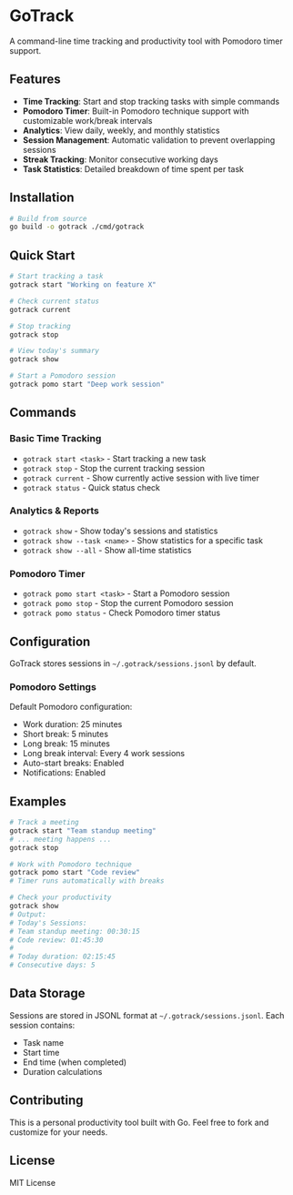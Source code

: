 # GoTrack

A command-line time tracking and productivity tool with Pomodoro timer support.

## Features

- **Time Tracking**: Start and stop tracking tasks with simple commands
- **Pomodoro Timer**: Built-in Pomodoro technique support with customizable work/break intervals
- **Analytics**: View daily, weekly, and monthly statistics
- **Session Management**: Automatic validation to prevent overlapping sessions
- **Streak Tracking**: Monitor consecutive working days
- **Task Statistics**: Detailed breakdown of time spent per task

## Installation

```bash
# Build from source
go build -o gotrack ./cmd/gotrack
```

## Quick Start

```bash
# Start tracking a task
gotrack start "Working on feature X"

# Check current status
gotrack current

# Stop tracking
gotrack stop

# View today's summary
gotrack show

# Start a Pomodoro session
gotrack pomo start "Deep work session"
```

## Commands

### Basic Time Tracking

- `gotrack start <task>` - Start tracking a new task
- `gotrack stop` - Stop the current tracking session
- `gotrack current` - Show currently active session with live timer
- `gotrack status` - Quick status check

### Analytics & Reports

- `gotrack show` - Show today's sessions and statistics
- `gotrack show --task <name>` - Show statistics for a specific task
- `gotrack show --all` - Show all-time statistics

### Pomodoro Timer

- `gotrack pomo start <task>` - Start a Pomodoro session
- `gotrack pomo stop` - Stop the current Pomodoro session
- `gotrack pomo status` - Check Pomodoro timer status

## Configuration

GoTrack stores sessions in `~/.gotrack/sessions.jsonl` by default.

### Pomodoro Settings

Default Pomodoro configuration:
- Work duration: 25 minutes
- Short break: 5 minutes
- Long break: 15 minutes
- Long break interval: Every 4 work sessions
- Auto-start breaks: Enabled
- Notifications: Enabled

## Examples

```bash
# Track a meeting
gotrack start "Team standup meeting"
# ... meeting happens ...
gotrack stop

# Work with Pomodoro technique
gotrack pomo start "Code review"
# Timer runs automatically with breaks

# Check your productivity
gotrack show
# Output:
# Today's Sessions:
# Team standup meeting: 00:30:15
# Code review: 01:45:30
# 
# Today duration: 02:15:45
# Consecutive days: 5
```

## Data Storage

Sessions are stored in JSONL format at `~/.gotrack/sessions.jsonl`. Each session contains:
- Task name
- Start time
- End time (when completed)
- Duration calculations

## Contributing

This is a personal productivity tool built with Go. Feel free to fork and customize for your needs.

## License

MIT License